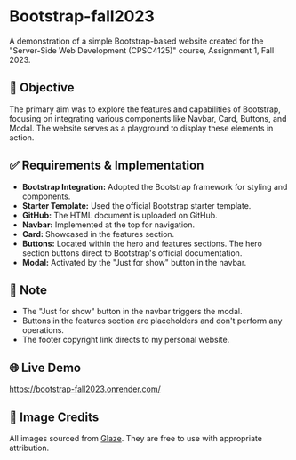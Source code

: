 # Bootstrap-fall2023

A demonstration of a simple Bootstrap-based website created for the "Server-Side Web Development (CPSC4125)" course, Assignment 1, Fall 2023.

## 🎯 Objective

The primary aim was to explore the features and capabilities of Bootstrap, focusing on integrating various components like Navbar, Card, Buttons, and Modal. The website serves as a playground to display these elements in action.

## ✅ Requirements & Implementation

- **Bootstrap Integration:** Adopted the Bootstrap framework for styling and components.
- **Starter Template:** Used the official Bootstrap starter template.
- **GitHub:** The HTML document is uploaded on GitHub.
- **Navbar:** Implemented at the top for navigation.
- **Card:** Showcased in the features section.
- **Buttons:** Located within the hero and features sections. The hero section buttons direct to Bootstrap's official documentation.
- **Modal:** Activated by the "Just for show" button in the navbar.

## 📌 Note

- The "Just for show" button in the navbar triggers the modal.
- Buttons in the features section are placeholders and don't perform any operations.
- The footer copyright link directs to my personal website.

## 🌐 Live Demo

https://bootstrap-fall2023.onrender.com/

## 📸 Image Credits

All images sourced from [Glaze](https://www.glazestock.com/). They are free to use with appropriate attribution.
